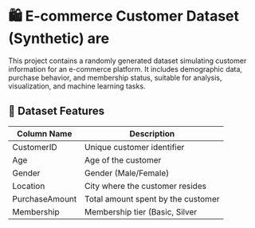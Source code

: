 # 🛍️ E-commerce Customer Dataset (Synthetic) are

This project contains a randomly generated dataset simulating customer information for an e-commerce platform. It includes demographic data, purchase behavior, and membership status, suitable for analysis, visualization, and machine learning tasks.

## 📁 Dataset Features

| Column Name      | Description                                  |
|------------------|----------------------------------------------|
| CustomerID       | Unique customer identifier                   |
| Age              | Age of the customer                          |
| Gender           | Gender (Male/Female)                         |
| Location         | City where the customer resides              |
| PurchaseAmount   | Total amount spent by the customer           |
| Membership       | Membership tier (Basic, Silver
